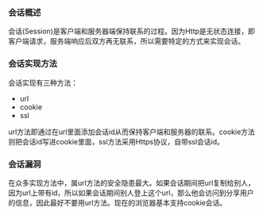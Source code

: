 ### 会话概述
会话(Session)是客户端和服务器端保持联系的过程。因为Http是无状态连接，即客户端请求，服务端响应后双方再无联系，所以需要特定的方式来实现会话。

### 会话实现方法
会话实现有三种方法：

- url
- cookie
- ssl

url方法即通过在url里面添加会话id从而保持客户端和服务器的联系。cookie方法则把会话id写进cookie里面，ssl方法采用Https协议，自带ssl会话id。

### 会话漏洞

在众多实现方法中，属url方法的安全隐患最大。如果会话期间把url复制给别人，因为url上带有id，所以如果会话期间别人登上这个url，那么他会访问到分享用户的信息，因此最好不要用url方法。现在的浏览器基本支持cookie会话。
